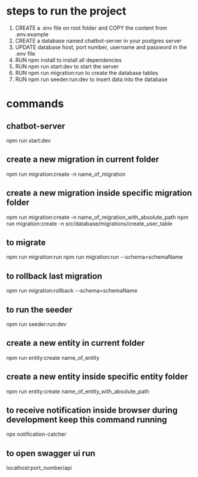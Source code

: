 # steps to run the project
1. CREATE a .env file on root folder and COPY the content from .env.example
2. CREATE a database named chatbot-server in your postgres server
3. UPDATE database host, port number, username and password in the .env file
4. RUN npm install to install all dependencies 
5. RUN npm run start:dev to start the server
6. RUN npm run migration:run to create the database tables
7. RUN npm run seeder:run:dev to insert data into the database

# commands
## chatbot-server
npm run start:dev
## create a new migration in current folder
npm run migration:create -n name_of_migration
## create a new migration inside specific migration folder
npm run migration:create -n name_of_migration_with_absolute_path
npm run migration:create -n src/database/migrations/create_user_table
## to migrate
npm run migration:run
npm run migration:run --schema=schemaName
## to rollback last migration
npm run migration:rollback --schema=schemaName
## to run the seeder
npm run seeder:run:dev
## create a new entity in current folder
npm run entity:create name_of_entity
## create a new entity inside specific entity folder
npm run entity:create name_of_entity_with_absolute_path
## to receive notification inside browser during development keep this command running
npx notification-catcher
## to open swagger ui run
localhost:port_number/api